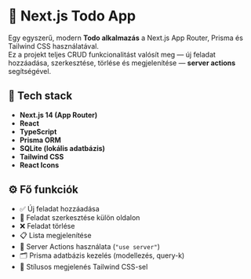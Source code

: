 # 📝 Next.js Todo App

Egy egyszerű, modern **Todo alkalmazás** a Next.js App Router, Prisma és Tailwind CSS használatával.  
Ez a projekt teljes CRUD funkcionalitást valósít meg — új feladat hozzáadása, szerkesztése, törlése és megjelenítése — **server actions** segítségével.

## 🚀 Tech stack

- **Next.js 14 (App Router)**
- **React**
- **TypeScript**
- **Prisma ORM**
- **SQLite (lokális adatbázis)**
- **Tailwind CSS**
- **React Icons**

## ⚙️ Fő funkciók

- ✅ Új feladat hozzáadása
- 📝 Feladat szerkesztése külön oldalon
- ❌ Feladat törlése
- 📋 Lista megjelenítése
- 🔄 Server Actions használata (`"use server"`)
- 🗂️ Prisma adatbázis kezelés (modellezés, query-k)
- 🎨 Stílusos megjelenés Tailwind CSS-sel
